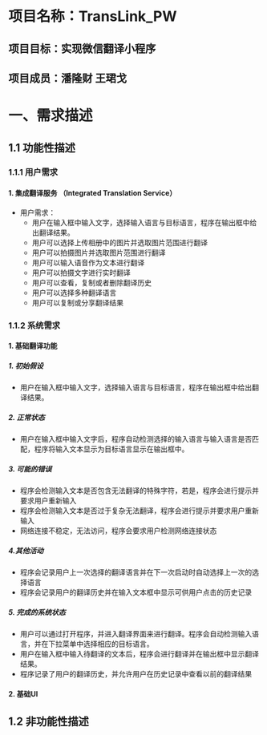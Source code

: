 # 项目名称：TransLink_PW
## 项目目标：实现微信翻译小程序
## 项目成员：潘隆财  王珺戈

# 一、需求描述

## 1.1 功能性描述

### 1.1.1 用户需求

#### 1. 集成翻译服务 （Integrated Translation Service）

* 用户需求：
   * 用户在输入框中输入文字，选择输入语言与目标语言，程序在输出框中给出翻译结果。
   * 用户可以选择上传相册中的图片并选取图片范围进行翻译
   * 用户可以拍摄图片并选取图片范围进行翻译
   * 用户可以输入语音作为文本进行翻译
   * 用户可以拍摄文字进行实时翻译
   * 用户可以查看，复制或者删除翻译历史
   * 用户可以选择多种翻译语言
   * 用户可以复制或分享翻译结果

### 1.1.2 系统需求

#### 1. 基础翻译功能

##### 1. 初始假设

* 用户在输入框中输入文字，选择输入语言与目标语言，程序在输出框中给出翻译结果。

##### 2. 正常状态

* 用户在输入框中输入文字后，程序自动检测选择的输入语言与输入语言是否匹配，程序将输入文本显示为目标语言显示在输出框中。

##### 3. 可能的错误

* 程序会检测输入文本是否包含无法翻译的特殊字符，若是，程序会进行提示并要求用户重新输入
* 程序会检测输入文本是否过于复杂无法翻译，程序会进行提示并要求用户重新输入
* 网络连接不稳定，无法访问，程序会要求用户检测网络连接状态

##### 4.其他活动

* 程序会记录用户上一次选择的翻译语言并在下一次启动时自动选择上一次的选择语言
* 程序会记录用户的翻译历史并在输入文本框中显示可供用户点击的历史记录

##### 5. 完成的系统状态

* 用户可以通过打开程序，并进入翻译界面来进行翻译。程序会自动检测输入语言，并在下拉菜单中选择相应的目标语言。
* 用户在输入框中输入待翻译的文本后，程序会进行翻译并在输出框中显示翻译结果。
* 程序记录了用户的翻译历史，并允许用户在历史记录中查看以前的翻译结果

#### 2. 基础UI

## 1.2 非功能性描述

